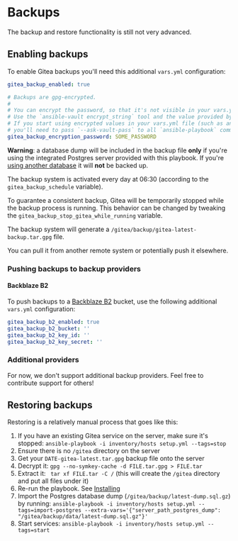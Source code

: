 # Backups

The backup and restore functionality is still not very advanced.


## Enabling backups

To enable Gitea backups you'll need this additional `vars.yml` configuration:

```yaml
gitea_backup_enabled: true

# Backups are gpg-encrypted.
#
# You can encrypt the password, so that it's not visible in your vars.yml file in clear text.
# Use the `ansible-vault encrypt_string` tool and the value provided by it.
# If you start using encrypted values in your vars.yml file (such as an encrypted password here),
# you'll need to pass `--ask-vault-pass` to all `ansible-playbook` commands that you run in the future.
gitea_backup_encryption_password: SOME_PASSWORD
```

**Warning**: a database dump will be included in the backup file **only** if you're using the integrated Postgres server provided with this playbook. If you're [using another database](configuring-playbook-database.md) it will **not** be backed up.

The backup system is activated every day at 06:30 (according to the `gitea_backup_schedule` variable).

To guarantee a consistent backup, Gitea will be temporarily stopped while the backup process is running.
This behavior can be changed by tweaking the `gitea_backup_stop_gitea_while_running` variable.

The backup system will generate a `/gitea/backup/gitea-latest-backup.tar.gpg` file.

You can pull it from another remote system or potentially push it elsewhere.


### Pushing backups to backup providers

#### Backblaze B2

To push backups to a [Backblaze B2](https://www.backblaze.com/b2/cloud-storage.html) bucket, use the following additional `vars.yml` configuration:

```yaml
gitea_backup_b2_enabled: true
gitea_backup_b2_bucket: ''
gitea_backup_b2_key_id: ''
gitea_backup_b2_key_secret: ''
```

### Additional providers

For now, we don't support additional backup providers. Feel free to contribute support for others!


## Restoring backups

Restoring is a relatively manual process that goes like this:

1. If you have an existing Gitea service on the server, make sure it's stopped: `ansible-playbook -i inventory/hosts setup.yml --tags=stop`
2. Ensure there is no `/gitea` directory on the server
3. Get your `DATE-gitea-latest.tar.gpg` backup file onto the server
4. Decrypt it: `gpg --no-symkey-cache -d FILE.tar.gpg > FILE.tar`
5. Extract it: ` tar xf FILE.tar -C /` (this will create the `/gitea` directory and put all files under it)
6. Re-run the playbook. See [Installing](installing.md)
8. Import the Postgres database dump (`/gitea/backup/latest-dump.sql.gz`) by running: `ansible-playbook -i inventory/hosts setup.yml --tags=import-postgres --extra-vars='{"server_path_postgres_dump": "/gitea/backup/data/latest-dump.sql.gz"}'`
9. Start services: `ansible-playbook -i inventory/hosts setup.yml --tags=start`
